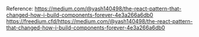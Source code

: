Reference:
https://medium.com/@yash140498/the-react-pattern-that-changed-how-i-build-components-forever-4e3a266a6db0
https://freedium.cfd/https://medium.com/@yash140498/the-react-pattern-that-changed-how-i-build-components-forever-4e3a266a6db0
